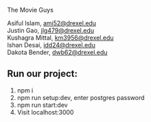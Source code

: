 The Movie Guys

Asiful Islam, ami52@drexel.edu  
Justin Gao, jlg479@drexel.edu  
Kushagra Mittal, km3956@drexel.edu  
Ishan Desai, idd24@drexel.edu  
Dakota Bender, dwb62@drexel.edu

## Run our project:

1. npm i
2. npm run setup:dev, enter postgres password
3. npm run start:dev
4. Visit localhost:3000
